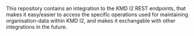 This repository contains an integration to the KMD I2 REST endpoints, that makes it easy/easier to access the specific operations
used for maintaining organisation-data within KMD I2, and makes it exchangable with other integrations in the future.
